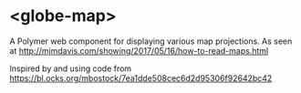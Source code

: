 # \<globe-map\>

A Polymer web component for displaying various map projections. As seen at http://mjmdavis.com/showing/2017/05/16/how-to-read-maps.html

Inspired by and using code from https://bl.ocks.org/mbostock/7ea1dde508cec6d2d95306f92642bc42

